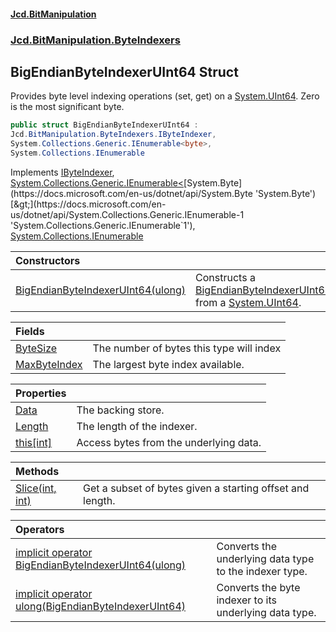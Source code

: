 ﻿#### [Jcd.BitManipulation](index.md 'index')

### [Jcd.BitManipulation.ByteIndexers](Jcd.BitManipulation.ByteIndexers.md 'Jcd.BitManipulation.ByteIndexers')

## BigEndianByteIndexerUInt64 Struct

Provides byte level indexing operations (set, get) on
a [System.UInt64](https://docs.microsoft.com/en-us/dotnet/api/System.UInt64 'System.UInt64'). Zero is the most
significant byte.

```csharp
public struct BigEndianByteIndexerUInt64 :
Jcd.BitManipulation.ByteIndexers.IByteIndexer,
System.Collections.Generic.IEnumerable<byte>,
System.Collections.IEnumerable
```

Implements [IByteIndexer](Jcd.BitManipulation.ByteIndexers.IByteIndexer.md 'Jcd.BitManipulation.ByteIndexers.IByteIndexer'), [System.Collections.Generic.IEnumerable&lt;](https://docs.microsoft.com/en-us/dotnet/api/System.Collections.Generic.IEnumerable-1 'System.Collections.Generic.IEnumerable`1')[System.Byte](https://docs.microsoft.com/en-us/dotnet/api/System.Byte 'System.Byte')[&gt;](https://docs.microsoft.com/en-us/dotnet/api/System.Collections.Generic.IEnumerable-1 'System.Collections.Generic.IEnumerable`1'), [System.Collections.IEnumerable](https://docs.microsoft.com/en-us/dotnet/api/System.Collections.IEnumerable 'System.Collections.IEnumerable')

| Constructors                                                                                                                                                                                                                          |                                                                                                                                                                                                                                                                            |
|:--------------------------------------------------------------------------------------------------------------------------------------------------------------------------------------------------------------------------------------|:---------------------------------------------------------------------------------------------------------------------------------------------------------------------------------------------------------------------------------------------------------------------------|
| [BigEndianByteIndexerUInt64(ulong)](Jcd.BitManipulation.ByteIndexers.BigEndianByteIndexerUInt64.BigEndianByteIndexerUInt64(ulong).md 'Jcd.BitManipulation.ByteIndexers.BigEndianByteIndexerUInt64.BigEndianByteIndexerUInt64(ulong)') | Constructs a [BigEndianByteIndexerUInt64](Jcd.BitManipulation.ByteIndexers.BigEndianByteIndexerUInt64.md 'Jcd.BitManipulation.ByteIndexers.BigEndianByteIndexerUInt64') from a [System.UInt64](https://docs.microsoft.com/en-us/dotnet/api/System.UInt64 'System.UInt64'). |

| Fields                                                                                                                                                                 |                                          |
|:-----------------------------------------------------------------------------------------------------------------------------------------------------------------------|:-----------------------------------------|
| [ByteSize](Jcd.BitManipulation.ByteIndexers.BigEndianByteIndexerUInt64.ByteSize.md 'Jcd.BitManipulation.ByteIndexers.BigEndianByteIndexerUInt64.ByteSize')             | The number of bytes this type will index |
| [MaxByteIndex](Jcd.BitManipulation.ByteIndexers.BigEndianByteIndexerUInt64.MaxByteIndex.md 'Jcd.BitManipulation.ByteIndexers.BigEndianByteIndexerUInt64.MaxByteIndex') | The largest byte index available.        |

| Properties                                                                                                                                                    |                                        |
|:--------------------------------------------------------------------------------------------------------------------------------------------------------------|:---------------------------------------|
| [Data](Jcd.BitManipulation.ByteIndexers.BigEndianByteIndexerUInt64.Data.md 'Jcd.BitManipulation.ByteIndexers.BigEndianByteIndexerUInt64.Data')                | The backing store.                     |
| [Length](Jcd.BitManipulation.ByteIndexers.BigEndianByteIndexerUInt64.Length.md 'Jcd.BitManipulation.ByteIndexers.BigEndianByteIndexerUInt64.Length')          | The length of the indexer.             |
| [this[int]](Jcd.BitManipulation.ByteIndexers.BigEndianByteIndexerUInt64.this[int].md 'Jcd.BitManipulation.ByteIndexers.BigEndianByteIndexerUInt64.this[int]') | Access bytes from the underlying data. |

| Methods                                                                                                                                                                        |                                                           |
|:-------------------------------------------------------------------------------------------------------------------------------------------------------------------------------|:----------------------------------------------------------|
| [Slice(int, int)](Jcd.BitManipulation.ByteIndexers.BigEndianByteIndexerUInt64.Slice(int,int).md 'Jcd.BitManipulation.ByteIndexers.BigEndianByteIndexerUInt64.Slice(int, int)') | Get a subset of bytes given a starting offset and length. |

| Operators                                                                                                                                                                                                                                                                                                                                        |                                                        |
|:-------------------------------------------------------------------------------------------------------------------------------------------------------------------------------------------------------------------------------------------------------------------------------------------------------------------------------------------------|:-------------------------------------------------------|
| [implicit operator BigEndianByteIndexerUInt64(ulong)](Jcd.BitManipulation.ByteIndexers.BigEndianByteIndexerUInt64.op_ImplicitJcd.BitManipulation.ByteIndexers.BigEndianByteIndexerUInt64(ulong).md 'Jcd.BitManipulation.ByteIndexers.BigEndianByteIndexerUInt64.op_Implicit Jcd.BitManipulation.ByteIndexers.BigEndianByteIndexerUInt64(ulong)') | Converts the underlying data type to the indexer type. |
| [implicit operator ulong(BigEndianByteIndexerUInt64)](Jcd.BitManipulation.ByteIndexers.BigEndianByteIndexerUInt64.op_Implicitulong(Jcd.BitManipulation.ByteIndexers.BigEndianByteIndexerUInt64).md 'Jcd.BitManipulation.ByteIndexers.BigEndianByteIndexerUInt64.op_Implicit ulong(Jcd.BitManipulation.ByteIndexers.BigEndianByteIndexerUInt64)') | Converts the byte indexer to its underlying data type. |
